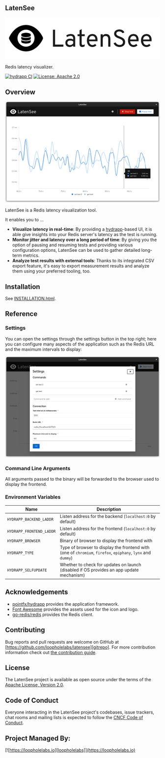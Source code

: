 ## LatenSee

![Logo](./docs/logo-readme.png)

Redis latency visualizer.

[![hydrapp CI](https://github.com/loopholelabs/latensee/actions/workflows/hydrapp.yaml/badge.svg)](https://github.com/loopholelabs/latensee/actions/workflows/hydrapp.yaml)
[![License: Apache 2.0](https://img.shields.io/badge/License-Apache%202.0-brightgreen.svg)](https://www.apache.org/licenses/LICENSE-2.0)

## Overview

![Screenshot of the visualizer](./docs/screenshot-visualizer.png)

LatenSee is a Redis latency visualization tool.

It enables you to ...

- **Visualize latency in real-time**: By providing a [hydrapp](https://github.com/pojntfx/hydrapp/)-based UI, it is able give insights into your Redis server's latency as the test is running.
- **Monitor jitter and latency over a long period of time**: By giving you the option of pausing and resuming tests and providing various configuration options, LatenSee can be used to gather detailed long-term metrics.
- **Analyze test results with external tools**: Thanks to its integrated CSV export feature, it's easy to export measurement results and analyze them using your preferred tooling, too.

## Installation

See [INSTALLATION.html](https://loopholelabs.github.io/latensee/docs/stable/INSTALLATION.html).

## Reference

### Settings

You can open the settings through the settings button in the top right; here you can configure many aspects of the application such as the Redis URL and the maximum intervals to display:

![A screenshot of the settings dialog](./docs/screenshot-settings.png)

### Command Line Arguments

All arguments passed to the binary will be forwarded to the browser used to display the frontend.

### Environment Variables

| Name                     | Description                                                                                                 |
| ------------------------ | ----------------------------------------------------------------------------------------------------------- |
| `HYDRAPP_BACKEND_LADDR`  | Listen address for the backend (`localhost:0` by default)                                                   |
| `HYDRAPP_FRONTEND_LADDR` | Listen address for the frontend (`localhost:0` by default)                                                  |
| `HYDRAPP_BROWSER`        | Binary of browser to display the frontend with                                                              |
| `HYDRAPP_TYPE`           | Type of browser to display the frontend with (one of `chromium`, `firefox`, `epiphany`, `lynx` and `dummy`) |
| `HYDRAPP_SELFUPDATE`     | Whether to check for updates on launch (disabled if OS provides an app update mechanism)                    |

## Acknowledgements

- [pojntfx/hydrapp](https://github.com/pojntfx/hydrapp) provides the application framework.
- [Font Awesome](https://fontawesome.com/) provides the assets used for the icon and logo.
- [go-redis/redis](https://github.com/redis/go-redis) provides the Redis client.

## Contributing

Bug reports and pull requests are welcome on GitHub at [https://github.com/loopholelabs/latensee][gitrepo]. For more contribution information check out [the contribution guide](https://github.com/loopholelabs/latensee/blob/master/CONTRIBUTING.md).

## License

The LatenSee project is available as open source under the terms of the [Apache License, Version 2.0](http://www.apache.org/licenses/LICENSE-2.0).

## Code of Conduct

Everyone interacting in the LatenSee project's codebases, issue trackers, chat rooms and mailing lists is expected to follow the [CNCF Code of Conduct](https://github.com/cncf/foundation/blob/master/code-of-conduct.md).

## Project Managed By:

[![https://loopholelabs.io][loopholelabs]](https://loopholelabs.io)

[gitrepo]: https://github.com/loopholelabs/latensee
[loopholelabs]: https://cdn.loopholelabs.io/loopholelabs/LoopholeLabsLogo.svg
[loophomepage]: https://loopholelabs.io
